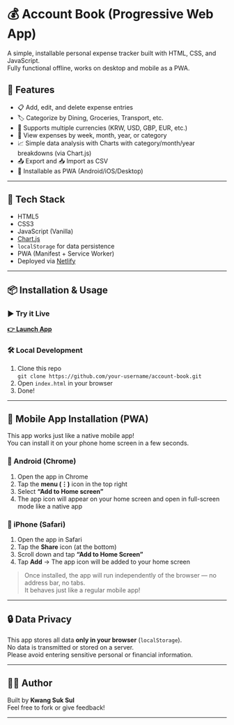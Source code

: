 # 💰 Account Book (Progressive Web App)

A simple, installable personal expense tracker built with HTML, CSS, and JavaScript.  
Fully functional offline, works on desktop and mobile as a PWA.

## 🚀 Features

- 📋 Add, edit, and delete expense entries
- 🏷️ Categorize by Dining, Groceries, Transport, etc.
- 💱 Supports multiple currencies (KRW, USD, GBP, EUR, etc.)
- 📆 View expenses by week, month, year, or category
- 📈 Simple data analysis with Charts with category/month/year breakdowns (via Chart.js)
- 📤 Export and 📥 Import as CSV
- 📱 Installable as PWA (Android/iOS/Desktop)

---

## 🧩 Tech Stack

- HTML5
- CSS3
- JavaScript (Vanilla)
- [Chart.js](https://www.chartjs.org/)
- `localStorage` for data persistence
- PWA (Manifest + Service Worker)
- Deployed via [Netlify](https://www.netlify.com/)

---

## 📦 Installation & Usage

### ▶️ Try it Live

**[👉 Launch App](https://famous-madeleine-6c54ff.netlify.app/)**

### 🛠 Local Development

1. Clone this repo  
   `git clone https://github.com/your-username/account-book.git`
2. Open `index.html` in your browser  
3. Done!

---

## 📱 Mobile App Installation (PWA)

This app works just like a native mobile app!  
You can install it on your phone home screen in a few seconds.

### 📲 Android (Chrome)

1. Open the app in Chrome  
2. Tap the **menu (⋮)** icon in the top right  
3. Select **“Add to Home screen”**  
4. The app icon will appear on your home screen and open in full-screen mode like a native app

### 📱 iPhone (Safari)

1. Open the app in Safari  
2. Tap the **Share** icon (at the bottom)  
3. Scroll down and tap **“Add to Home Screen”**  
4. Tap **Add** → The app icon will be added to your home screen

> Once installed, the app will run independently of the browser — no address bar, no tabs.  
> It behaves just like a regular mobile app!

---

## 🔒 Data Privacy

This app stores all data **only in your browser** (`localStorage`).  
No data is transmitted or stored on a server.  
Please avoid entering sensitive personal or financial information.

---

## 🙋‍♂️ Author

Built by **Kwang Suk Sul**  
Feel free to fork or give feedback!

---

